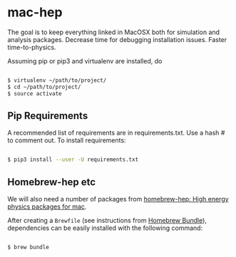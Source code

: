 # mac-hep
The goal is to keep everything linked in MacOSX both for simulation and analysis packages. 
Decrease time for debugging installation issues. Faster time-to-physics. 

Assuming pip or pip3 and virtualenv are installed, do
```bash

$ virtualenv ~/path/to/project/
$ cd ~/path/to/project/
$ source activate

```
## Pip Requirements
A recommended list of requirements are in requirements.txt. Use a hash # to comment out. 
To install requirements:
```bash

$ pip3 install --user -U requirements.txt

```

## Homebrew-hep etc
We will also need a number of packages from [homebrew-hep: High energy physics packages for mac](http://davidchall.github.io/homebrew-hep/http://davidchall.github.io/homebrew-hep/). 

After creating a `Brewfile` (see instructions from [Homebrew Bundle](https://github.com/Homebrew/homebrew-bundle/blob/master/Readme.md)), dependencies can be easily installed with the following command: 
```bash

$ brew bundle

```
